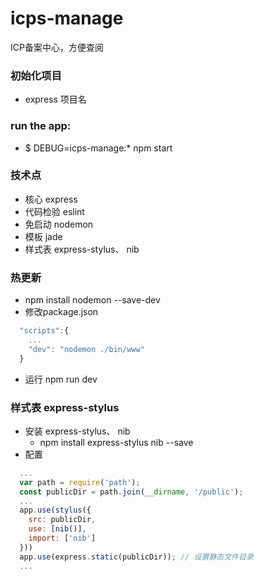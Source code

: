 # icps-manage
ICP备案中心，方便查阅

### 初始化项目
* express 项目名

### run the app:
* $ DEBUG=icps-manage:* npm start



### 技术点
* 核心  express
* 代码检验 eslint
* 免启动 nodemon
* 模板 jade
* 样式表 express-stylus、 nib


### 热更新
* npm install nodemon --save-dev
* 修改package.json
```javascript
  "scripts":{
    ...
    "dev": "nodemon ./bin/www"
  }
```
* 运行 npm run dev


### 样式表 express-stylus
* 安装  express-stylus、 nib
  * npm install express-stylus nib --save
* 配置
```javascript
  ...
  var path = require('path');
  const publicDir = path.join(__dirname, '/public');
  ...
  app.use(stylus({
    src: publicDir,
    use: [nib()],
    import: ['nib']
  }))
  app.use(express.static(publicDir)); // 设置静态文件目录
  ...

```